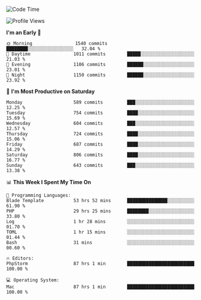 <!--START_SECTION:waka-->
![Code Time](http://img.shields.io/badge/Code%20Time-3%2C819%20hrs%2036%20mins-blue)

![Profile Views](http://img.shields.io/badge/Profile%20Views-1-blue)

**I'm an Early 🐤** 

```text
🌞 Morning                1540 commits        ████████░░░░░░░░░░░░░░░░░   32.04 % 
🌆 Daytime                1011 commits        █████░░░░░░░░░░░░░░░░░░░░   21.03 % 
🌃 Evening                1106 commits        ██████░░░░░░░░░░░░░░░░░░░   23.01 % 
🌙 Night                  1150 commits        ██████░░░░░░░░░░░░░░░░░░░   23.92 % 
```
📅 **I'm Most Productive on Saturday** 

```text
Monday                   589 commits         ███░░░░░░░░░░░░░░░░░░░░░░   12.25 % 
Tuesday                  754 commits         ████░░░░░░░░░░░░░░░░░░░░░   15.69 % 
Wednesday                604 commits         ███░░░░░░░░░░░░░░░░░░░░░░   12.57 % 
Thursday                 724 commits         ████░░░░░░░░░░░░░░░░░░░░░   15.06 % 
Friday                   687 commits         ████░░░░░░░░░░░░░░░░░░░░░   14.29 % 
Saturday                 806 commits         ████░░░░░░░░░░░░░░░░░░░░░   16.77 % 
Sunday                   643 commits         ███░░░░░░░░░░░░░░░░░░░░░░   13.38 % 
```


📊 **This Week I Spent My Time On** 

```text
💬 Programming Languages: 
Blade Template           53 hrs 52 mins      ███████████████░░░░░░░░░░   61.90 % 
PHP                      29 hrs 25 mins      ████████░░░░░░░░░░░░░░░░░   33.80 % 
Log                      1 hr 28 mins        ░░░░░░░░░░░░░░░░░░░░░░░░░   01.70 % 
TOML                     1 hr 15 mins        ░░░░░░░░░░░░░░░░░░░░░░░░░   01.44 % 
Bash                     31 mins             ░░░░░░░░░░░░░░░░░░░░░░░░░   00.60 % 

🔥 Editors: 
PhpStorm                 87 hrs 1 min        █████████████████████████   100.00 % 

💻 Operating System: 
Mac                      87 hrs 1 min        █████████████████████████   100.00 % 
```


<!--END_SECTION:waka-->
